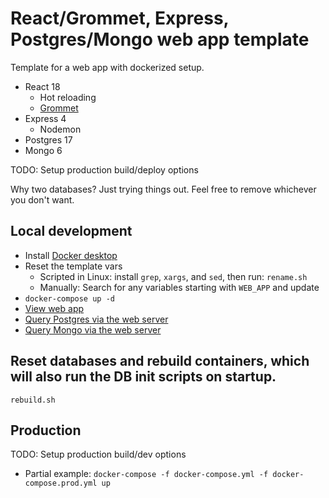 # React/Grommet, Express, Postgres/Mongo web app template

Template for a web app with dockerized setup.
- React 18
  - Hot reloading
  - [Grommet](https://v2.grommet.io/)
- Express 4
  - Nodemon
- Postgres 17
- Mongo 6

TODO: Setup production build/deploy options

Why two databases? Just trying things out. Feel free to remove whichever you don't want.


## Local development
- Install [Docker desktop](https://docs.docker.com/desktop/setup/install/windows-install/)
- Reset the template vars
  - Scripted in Linux: install `grep`, `xargs`, and `sed`, then run: `rename.sh`
  - Manually: Search for any variables starting with `WEB_APP` and update
- `docker-compose up -d`
- [View web app](http://localhost:8080)
- [Query Postgres via the web server](http://localhost:3000/psql)
- [Query Mongo via the web server](http://localhost:3000/users)

## Reset databases and rebuild containers, which will also run the DB init scripts on startup.
`rebuild.sh`

## Production
TODO: Setup production build/dev options
- Partial example: `docker-compose -f docker-compose.yml -f docker-compose.prod.yml up`
